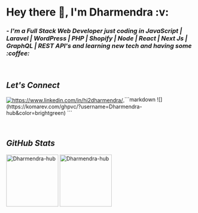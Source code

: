  <h1 align="left">Hey there 👋, I'm Dharmendra :v:</h1>


<h3>
    <i>- I'm a Full Stack Web Developer just coding in JavaScript | Laravel | WordPress | PHP | Shopify | Node | React | Next Js | GraphQL | REST API's and learning new tech and having some :coffee:</i>
</h3>
<br>

<h2><i>Let's Connect</i></h2>


<p align="left">
    <a href="https://www.linkedin.com/in/hi2dharmendra/">
        <img align="center" src="https://img.shields.io/badge/LinkedIn-0077B5?style=for-the-badge&logo=linkedin&logoColor=white" alt="https://www.linkedin.com/in/hi2dharmendra/" />
    </a>
    ```markdown
    ![](https://komarev.com/ghpvc/?username=Dharmendra-hub&color=brightgreen)
    ```
</p>
<br>

<h2><i>GitHub Stats</i></h2>

<p>
    <img align="center" src="https://github-readme-stats.vercel.app/api?username=Dharmendra-hub&show_icons=true&include_all_commits=true&count_private=true&hide=issues,contribs&border_radius=0&locale=en&theme=dark" alt="Dharmendra-hub" height="139" />
    <img align="center" src="https://github-readme-stats.vercel.app/api/top-langs/?username=Dharmendra-hub&layout=compact&exclude_repo=Lybrate-Website-Clone-Version-2.0,Lybrate-Website-Clone,Adidas-Clone&hide=Shell&border_radius=0&theme=dark" alt="Dharmendra-hub" height="139" />
</p>
<br>
